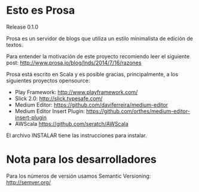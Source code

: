 # Esto es Prosa

Release 0.1.0

Prosa es un servidor de blogs que utiliza un estilo minimalista de edición de textos.

Para entender la motivación de este proyecto recomiendo leer el siguiente post: http://www.prosa.io/blog/lnds/2014/7/16/razones

Prosa está escrito en Scala y es posible gracias, principalmente, a los siguientes proyectos opensource:

- Play Framework: http://www.playframework.com/
- Slick 2.0: http://slick.typesafe.com/
- Medium Editor: https://github.com/daviferreira/medium-editor
- Medium Editor Insert Plugin: https://github.com/orthes/medium-editor-insert-plugin
- AWScala https://github.com/seratch/AWScala

El archivo INSTALAR tiene las instrucciones para instalar.

# Nota para los desarrolladores

Para los números de versión usamos Semantic Versioning: http://semver.org/





